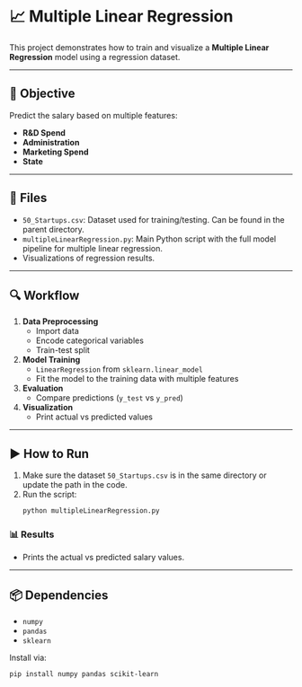 # 📈 Multiple Linear Regression

This project demonstrates how to train and visualize a **Multiple Linear Regression** model using a regression dataset.

---

## 📌 Objective

Predict the salary based on multiple features:
- **R&D Spend**
- **Administration**
- **Marketing Spend**
- **State**

---

## 📁 Files

- `50_Startups.csv`: Dataset used for training/testing. Can be found in the parent directory.
- `multipleLinearRegression.py`: Main Python script with the full model pipeline for multiple linear regression.
- Visualizations of regression results.

---

## 🔍 Workflow

1. **Data Preprocessing**
    - Import data
    - Encode categorical variables
    - Train-test split
2. **Model Training**
    - `LinearRegression` from `sklearn.linear_model`
    - Fit the model to the training data with multiple features
3. **Evaluation**
    - Compare predictions (`y_test` vs `y_pred`)
4. **Visualization**
    - Print actual vs predicted values

---

## ▶️ How to Run

1. Make sure the dataset `50_Startups.csv` is in the same directory or update the path in the code.
2. Run the script:
    ```bash
    python multipleLinearRegression.py
    ```

### 📊 Results

- Prints the actual vs predicted salary values.

---

## 📦 Dependencies

- `numpy`
- `pandas`
- `sklearn`

Install via:

```bash
pip install numpy pandas scikit-learn
```